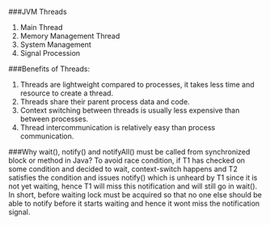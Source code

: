 ###JVM Threads
1. Main Thread
2. Memory Management Thread
3. System Management
4. Signal Procession

###Benefits of Threads:
1. Threads are lightweight compared to processes, it takes less time and resource to create a thread.
2. Threads share their parent process data and code.
3. Context switching between threads is usually less expensive than between processes.
4. Thread intercommunication is relatively easy than process communication.

###Why wait(), notify() and notifyAll() must be called from synchronized block or method in Java?
To avoid race condition, if T1 has checked on some condition and decided to wait, context-switch happens and T2 satisfies the condition and issues notify() which is unheard by T1 since it is not yet waiting, hence T1 will miss this notification and will still go in wait(). In short, before waiting lock must be acquired so that no one else should be able to notify before it starts waiting and hence it wont miss the notification signal.
